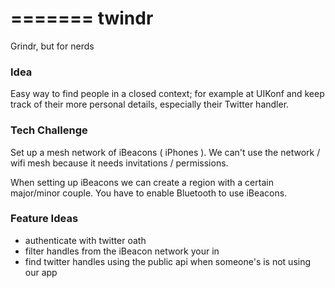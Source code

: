=======
twindr
======

Grindr, but for nerds

### Idea

Easy way to find people in a closed context; for example at UIKonf
and keep track of their more personal details, especially their Twitter handler.

### Tech Challenge

Set up a mesh network of iBeacons ( iPhones ).
We can't use the network / wifi mesh because it needs invitations / permissions.

When setting up iBeacons we can create a region with a certain major/minor couple.
You have to enable Bluetooth to use iBeacons.

### Feature Ideas

- authenticate with twitter oath
- filter handles from the iBeacon network your in
- find twitter handles using the public api when someone's is not using our app
